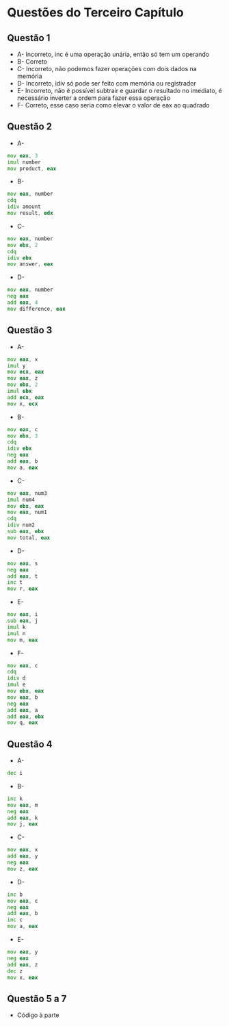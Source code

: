 # Questões do Terceiro Capítulo

## Questão 1

* A- Incorreto, inc é uma operação unária, então só tem um operando
* B- Correto
* C- Incorreto, não podemos fazer operações com dois dados na memória
* D- Incorreto, idiv só pode ser feito com memória ou registrador
* E- Incorreto, não é possível subtrair e guardar o resultado no imediato, é necessário inverter a ordem para fazer essa operação
* F- Correto, esse caso seria como elevar o valor de eax ao quadrado

## Questão 2

* A-

```asm
mov eax, 3
imul number
mov product, eax
```

* B-

```asm
mov eax, number
cdq
idiv amount
mov result, edx
```

* C-

```asm
mov eax, number
mov ebx, 2
cdq
idiv ebx
mov answer, eax
```

* D-

```asm
mov eax, number
neg eax
add eax, 4
mov difference, eax
```

## Questão 3

* A-

```asm
mov eax, x
imul y
mov ecx, eax
mov eax, z
mov ebx, 2
imul ebx
add ecx, eax
mov x, ecx
```

* B-

```asm
mov eax, c
mov ebx, 3
cdq
idiv ebx
neg eax
add eax, b
mov a, eax
```

* C-

```asm
mov eax, num3
imul num4
mov ebx, eax
mov eax, num1
cdq
idiv num2
sub eax, ebx
mov total, eax
```

* D-

```asm
mov eax, s
neg eax
add eax, t
inc t
mov r, eax
```

* E-

```asm
mov eax, i
sub eax, j
imul k
imul n
mov m, eax
```

* F- 

```asm
mov eax, c
cdq
idiv d
imul e
mov ebx, eax
mov eax, b
neg eax
add eax, a
add eax, ebx
mov q, eax
```

## Questão 4

* A-

```asm
dec i
```

* B-

```asm
inc k
mov eax, m
neg eax
add eax, k
mov j, eax
```

* C-

```asm
mov eax, x
add eax, y
neg eax
mov z, eax
```

* D-

```asm
inc b
mov eax, c
neg eax
add eax, b
inc c
mov a, eax
```

* E-

```asm
mov eax, y
neg eax
add eax, z
dec z
mov x, eax
```

## Questão 5 a 7

* Código à parte
